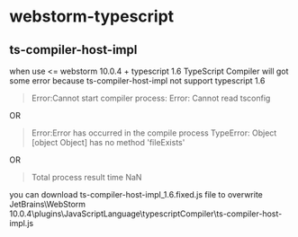 # webstorm-typescript

## ts-compiler-host-impl
when use &lt;= webstorm 10.0.4  + typescript 1.6
TypeScript Compiler will got some error
because ts-compiler-host-impl not support typescript 1.6

>Error:Cannot start compiler process:  Error: Cannot read tsconfig

OR

>Error:Error has occurred in the compile process TypeError: Object [object Object] has no method 'fileExists'

OR 

>Total process result time NaN

you can download ts-compiler-host-impl_1.6.fixed.js file to overwrite 
JetBrains\WebStorm 10.0.4\plugins\JavaScriptLanguage\typescriptCompiler\ts-compiler-host-impl.js
